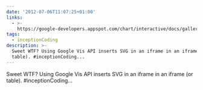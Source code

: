 ```yaml
---
date: '2012-07-06T11:07:25+01:00'
links:
  - >-
    https://google-developers.appspot.com/chart/interactive/docs/gallery/barchart
tags:
  - inceptionCoding
description: >-
  Sweet WTF? Using Google Vis API inserts SVG in an iframe in an iframe (or
  table). #inceptionCoding...
---
```

Sweet WTF? Using Google Vis API inserts SVG in an iframe in an iframe (or table). #inceptionCoding... 
